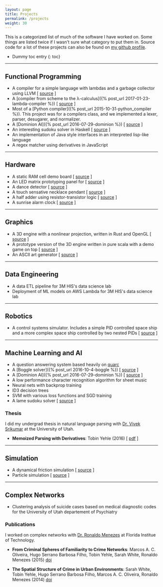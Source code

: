 ```yaml
---
layout: page
title: Projects
permalink: /projects
weight: 30
---
```


This is a categorized list of much of the software I have worked on. Some things are listed twice if I wasn't sure what category to put them in. Source code for a lot of these projects can also be found on [my github profile](https://github.com/tyehle).

- Dummy toc entry
{: toc}


---

Functional Programming
----------------------
- A compiler for a simple language with lambdas and a garbage collector using LLVM [ [source](https://github.com/tyehle/llvm-lambda) ]
- A [compiler from scheme to the λ-calculus]({% post_url 2017-01-23-lambda-compiler %}) [ [source](https://github.com/tyehle/lambda) ]
- Most of a [Python compiler]({% post_url 2015-10-31-python_compiler %}). This project was for a compilers class, and we implemented a lexer, parser, desugarer, and normalizer.
- A [Dominion AI]({% post_url 2016-07-29-dominion %}) [ [source](https://github.com/tyehle/dominion) ]
- An interesting sudoku solver in Haskell [ [source](https://github.com/tyehle/sudoku) ]
- An implementation of Java style interfaces in an interpreted lisp-like language
- A regex matcher using derivatives in JavaScript


---

Hardware
--------
- A static RAM cell demo board [ [source](https://github.com/tyehle/sram-cell) ]
- An LED matrix prototyping panel for [ [source](https://github.com/tyehle/led-matrix/blob/master/led-panel/README.md) ]
- A dance detector [ [source](https://github.com/tyehle/dance-detector) ]
- A touch sensative necklace pendant [ [source](https://github.com/tyehle/touch-circuit/tree/master/touch-circuit-v1) ]
- A half adder using resistor-transistor logic [ [source](https://github.com/tyehle/rtl-half-adder) ]
- A sunrise alarm clock [ [source](https://github.com/tyehle/sunrise) ]


---

Graphics
--------
- A 3D engine with a nonlinear projection, written in Rust and OpenGL [ [source](https://github.com/tyehle/fieldgame-rust) ]
- A prototype version of the 3D engine written in pure scala with a demo game on top [ [source](https://github.com/tyehle/fieldgame) ]
- An ASCII art generator [ [source](https://bitbucket.org/tobinyehle/ascii-converter) ]


---

Data Engineering
----------------
- A data ETL pipeline for 3M HIS's data science lab
- Deployment of ML models on AWS Lambda for 3M HIS's data science lab


---

Robotics
--------
- A control systems simulator. Includes a simple PID controlled space ship and a more complex space ship controlled by two nested PIDs [ [source](https://github.com/tyehle/control-systems) ]

---

Machine Learning and AI
-----------------------
- A question answering system based heavily on [quarc](https://www.cs.utah.edu/~riloff/pdfs/quarc.pdf)
- A [Boggle solver]({% post_url 2016-10-4-boggle %}) [ [source](https://bitbucket.org/tobinyehle/bogglesolver) ]
- A [Dominion AI]({% post_url 2016-07-29-dominion %}) [ [source](https://github.com/tyehle/dominion) ]
- A low performance character recognition algorithm for sheet music
- Neural nets with backprop training
- ID3 decision trees
- SVM with various loss functions and SGD training
- A lame sudoku solver [ [source](https://bitbucket.org/tobinyehle/sudoku-solver) ]

### Thesis
I did my undergrad thesis in natural language parsing with [Dr. Vivek Srikumar](http://svivek.com) at the University of Utah.
- **Memoized Parsing with Derivatives**: Tobin Yehle (2016) [ [pdf](resources/thesis.pdf) ]


---

Simulation
----------
- A dynamical friction simulation [ [source](https://github.com/tyehle/dynamical-friction) ]
- Particle simulation [ [source](https://github.com/tyehle/particles) ]


---

Complex Networks
----------------
- Clustering analysis of suicide cases based on medical diagnostic codes for the University of Utah departement of Psychiatry

### Publications
I worked on complex networks with [Dr. Ronaldo Menezes](http://cs.fit.edu/~rmenezes/Home.html) at Florida Institue of Technology.
- **From Criminal Spheres of Familiarity to Crime Networks**:
  Marcos A. C. Oliveira, Hugo Serrano Barbosa Filho, Tobin Yehle, Sarah White, Ronaldo Menezes (2015)
  [doi](http://dx.doi.org/10.1007/978-3-319-16112-9_22)

- **The Spatial Structure of Crime in Urban Environments**:
  Sarah White, Tobin Yehle, Hugo Serrano Barbosa Filho, Marcos A. C. Oliveira, Ronaldo Menezes (2014)
  [doi](http://dx.doi.org/10.1007/978-3-319-15168-7_14)
